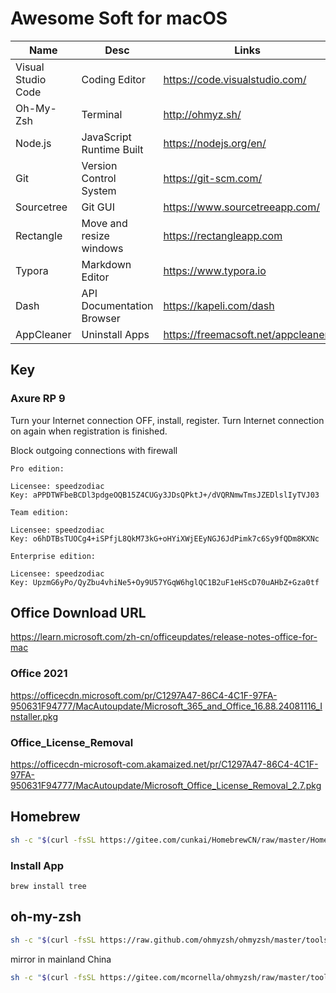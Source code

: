 # Awesome Soft for macOS

| Name | Desc | Links |
| -------- | ------------------ | ----------------------------------- |
| Visual Studio Code | Coding Editor |https://code.visualstudio.com/|
| Oh-My-Zsh | Terminal | http://ohmyz.sh/  |
| Node.js | JavaScript Runtime Built | https://nodejs.org/en/|
| Git | Version Control System | https://git-scm.com/|
| Sourcetree | Git GUI | https://www.sourcetreeapp.com/ |
| Rectangle | Move and resize windows | https://rectangleapp.com |
| Typora | Markdown Editor | https://www.typora.io |
| Dash | API Documentation Browser | https://kapeli.com/dash |
|AppCleaner|Uninstall Apps|https://freemacsoft.net/appcleaner/|

## Key

### Axure RP 9

Turn your Internet connection OFF, install, register. Turn Internet connection on again when registration is finished.

Block outgoing connections with firewall

```
Pro edition:

Licensee: speedzodiac
Key: aPPDTWFbeBCDl3pdgeOQB15Z4CUGy3JDsQPktJ+/dVQRNmwTmsJZEDlslIyTVJ03

Team edition:

Licensee: speedzodiac
Key: o6hDTBsTUOCg4+iSPfjL8QkM73kG+oHYiXWjEEyNGJ6JdPimk7c6Sy9fQDm8KXNc

Enterprise edition:

Licensee: speedzodiac
Key: UpzmG6yPo/QyZbu4vhiNe5+Oy9U57YGqW6hglQC1B2uF1eHScD70uAHbZ+Gza0tf
```

## Office Download URL

https://learn.microsoft.com/zh-cn/officeupdates/release-notes-office-for-mac

### Office 2021

https://officecdn.microsoft.com/pr/C1297A47-86C4-4C1F-97FA-950631F94777/MacAutoupdate/Microsoft_365_and_Office_16.88.24081116_Installer.pkg


### Office_License_Removal

https://officecdn-microsoft-com.akamaized.net/pr/C1297A47-86C4-4C1F-97FA-950631F94777/MacAutoupdate/Microsoft_Office_License_Removal_2.7.pkg

## Homebrew

```bash
sh -c "$(curl -fsSL https://gitee.com/cunkai/HomebrewCN/raw/master/Homebrew.sh)"
```
### Install App

```
brew install tree
```

## oh-my-zsh

```bash
sh -c "$(curl -fsSL https://raw.github.com/ohmyzsh/ohmyzsh/master/tools/install.sh)"
```

mirror in mainland China

```bash
sh -c "$(curl -fsSL https://gitee.com/mcornella/ohmyzsh/raw/master/tools/install.sh)"
```
